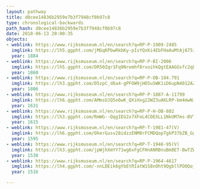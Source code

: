 ```yaml
---
layout: pathway
title: d0cee14836b2959e7b3f7948cf0b97c8
type: chronological-backwards
path_hash: d0cee14836b2959e7b3f7948cf0b97c8
date: 2018-06-13 20:00:35
objects:
- weblink: https://www.rijksmuseum.nl/en/search?q=RP-P-1909-2485
  imglink: https://lh5.ggpht.com/jMGqKPbwRkbKy-pIsYQxKi4EbFHaAuMtAj675iq2lREBGvBuCM_VI1HLOeJrTMn4dQCDos1gy0NOZZN2cjaEAprwRg=s200
  year: 1884
- weblink: https://www.rijksmuseum.nl/en/search?q=RP-P-BI-2006
  imglink: https://lh5.ggpht.com/DR50Zqr1Fq9Nremhf8rxoihkQgtEAAGGsfc2qL5D5ckwumzBULLpP2FWPc8TtBSpZnrYzaflIbU1vHregXkb7svCAhY=s200
  year: 1860
- weblink: https://www.rijksmuseum.nl/en/search?q=RP-P-OB-104.791
  imglink: https://lh3.ggpht.com/D5zpC_d6a4-gPFOW9jHO5uSWK1iD6upN4012AZB5YuyWAL4ZMT0QYQK4zjmJfVrJZLaAD6D5haBYm8YSvZmqhtIimw=s200
  year: 1806
- weblink: https://www.rijksmuseum.nl/en/search?q=RP-P-1887-A-11799
  imglink: https://lh6.ggpht.com/AMmsUJQ5o6wK_QXiHxg22WZ3uAKLRP-bm4mwNiZXaYv2YLcEHnLHixBpU09t1idqwGWtslYOfc2WFVDT5wtKyHugoA=s200
  year: 1631
- weblink: https://www.rijksmuseum.nl/en/search?q=RP-P-H-OB-802
  imglink: https://lh3.ggpht.com/RmWG--QqgIEG2x7XFoL4COEXLL1NkUM7ms-BVTaT3-ttcncGrjG53SqtuSGWQEUbe7f_z6YELHaHYjP2X56d0thf4q4=s200
  year: 1615
- weblink: https://www.rijksmuseum.nl/en/search?q=RP-T-1981-47(V)
  imglink: https://lh6.ggpht.com/OkerGusv28idzzENM0rFCMDQopTgkP37bZB_GgLJk_GvuCwaqrWYcJ8Uavt9Qj3_y_SlI0DxaiYJFJuRyGepZB6Rlw=s200
  year: 1595
- weblink: https://www.rijksmuseum.nl/en/search?q=RP-T-1946-95(V)
  imglink: https://lh3.ggpht.com/jpWjhXmYY71wg6xFgCFHnANRBnuBm8ET-BwTZWq_PtovUMIn6UDf_NR1qFaSi3SRzKwiUB6UNb1xc6-tqX4RMoMc5gA=s200
  year: 1538
- weblink: https://www.rijksmuseum.nl/en/search?q=RP-P-1964-4617
  imglink: https://lh4.ggpht.com/-nnLDEik6gYbEtRIatW1S8nOht9QgbllPOOQojATNBvVzFAoBNIG_EAkZYC8rUs_STV7aWVI6sLdMFuLEPCBClXAXg=s200
  year: 1516

---
```

